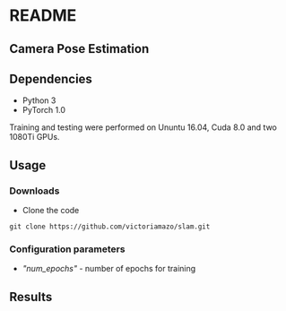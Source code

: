 # README

## Camera Pose Estimation


## Dependencies
- Python 3
- PyTorch 1.0

Training and testing were performed on Ununtu 16.04, Cuda 8.0 and two 1080Ti GPUs.


## Usage

### Downloads
- Clone the code
```
git clone https://github.com/victoriamazo/slam.git
```

### Configuration parameters 

- *"num_epochs"* - number of epochs for training 


## Results
